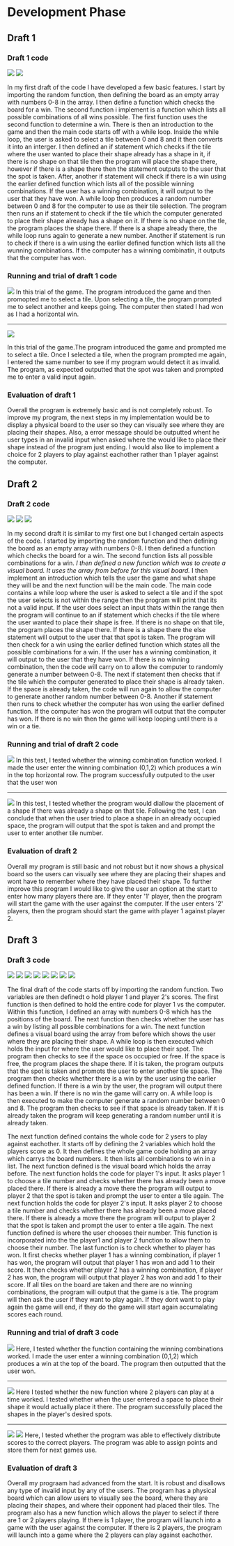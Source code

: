 # Development Phase

## Draft 1

### Draft 1 code

![](draft1code.png)
![](draft1code.png)


In my first draft of the code I have developed a few basic features.
I start by importing the random function, then defining the board as an empty array with numbers 0-8 in the array. I then define a function which checks the board for a win. The second function i implement is a function which lists all possible combinations of all wins possible. The first function uses the second function to determine a win. There is then an introduction to the game and then the main code starts off with a while loop. Inside the while loop, the user is asked to select a tile between 0 and 8 and it then converts it into an interger. I then defined an if statement which checks if the tile where the user wanted to place their shape already has a shape in it, if there is no shape on that tile then the program will place the shape there, however if there is a shape there then the statement outputs to the user that the spot is taken. After, another if statement will check if there is a win using the earlier defined function which lists all of the possible winning combinations. If the user has a winning combination, it will output to the user that they have won. A while loop then produces a random number between 0 and 8 for the computer to use as their tile selection. The program then runs an if statement to check if the tile which the computer generated to place their shape already has a shape on it. If there is no shape on the tle, the program places the shape there. If there is a shape already there, the while loop runs again to generate a new number. Another if statement is run to check if there is a win using the earlier defined function which lists all the wunning combinations. If the computer has a winning combinatin, it outputs that the computer has won.

### Running and trial of draft 1 code

![](draft1output.png)
In this trial of the game. The program introduced the game and then promopted me to select a tile. Upon selecting a tile, the program prompted me to select another and keeps going. The computer then stated I had won as I had a horizontal win.
***
![](draft1output.png)

In this trial of the game.The program introduced the  game and prompted me to select a tile. Once I selected a tile, when the program prompted me again, I entered the same number to see if my program would detect it as invalid. The program, as expected outputted that the spot was taken and prompted me to enter a valid input again.

### Evaluation of draft 1

Overall the program is extremely basic and is not completely robust. To improve my program, the next steps in my implementation would be to display a physical board to the user so they can visually see where they are placing their shapes. Also, a error message should be outputted whent he user types in an invalid input when asked where the would like to place their shape instead of the program just ending. I would also like to implement a choice for 2 players to play against eachother rather than 1 player against the computer.

## Draft 2

### Draft 2 code

![](draft2code.png)
![](draft2code2.png)
![](draft2code3.png)

 In my second draft it is similar to my first one but I changed certain aspects of the code. I started by importing the random function and then defining the board as an empty array with numbers 0-8. I then defined a function which checks the board for a win. The second function lists all possible combinations for a win. *I then defined a new function which was to create a visual board. It uses the array from before for this visual board.* I then implement an introduction which tells the user the game and what shape they will be and the next function will be the main code. The main code contains a while loop where the user is asked to select a tile and if the spot the user selects is not within the range then the program will print that its not a valid input. If the user does select an input thats within the range then the program will continue to an if statement which checks if the tile where the user wanted to place their shape is free. If there is no shape on that tile, the program places the shape there. If there is a shape there the else statement will output to the user that that spot is taken. The program will then check for a win using the earlier defined function which states all the possible combinations for a win. If the user has a winning combination, it will output to the user that they have won. If there is no winning combination, then the code will carry on to allow the computer to randomly generate a number between 0-8. The next if statement then checks that if the tile which the computer generated to place their shape is already taken. If the space is already taken, the code will run again to allow the computer to generate another random number between 0-8. Another if statement then runs to check whether the computer has won using the earlier defined function. If the computer has won the program will output that the computer has won. If there is no win then the game will keep looping until there is a win or a tie.

### Running and trial of draft 2 code

![](draft2output.png)
In this test, I tested whether the winning combination function worked. I made the user enter the winning combination (0,1,2) which produces a win in the top horizontal row. The program successfully outputed to the user that the user won
***
![](draft2output2.png)
In this test, I tested whether the program would diallow the placement of a shape if there was already a shape on that tile. Following the test, I can conclude that when the user tried to place a shape in an already occupied space, the program will output that the spot is taken and and prompt the user to enter another tile number.

### Evaluation of draft 2

Overall my program is still basic and not robust but it now shows a physical board so the users can visually see where they are placing their shapes and wont have to remember where they have placed their shape. To further improve this program I would like to give the user an option at the start to enter how many players there are. If they enter '1' player, then the program will start the game with the user against the computer. If the user enters '2' players, then the program should start the game with player 1 against player 2.

## Draft 3

### Draft 3 code

![](draft3code.png)
![](draft3code2.png)
![](draft3code3.png)
![](draft3code4.png)
![](draft3code5.png)
![](draft3code6.png)
![](draft3code7.png)
![](draft3code7.png)

The final draft of the code starts off by importing the random function. Two variables are then definedt o hold player 1 and player 2's scores. The first function is then defined to hold the entire code for player 1 vs the computer. Within this function, I defined an array with numbers 0-8 which has the positions of the board. The next function then checks whether the user has a win by listing all possible combinations for a win. The next function defines a visual board using the array from before which shows the user where they are placing their shape. A while loop is then executed which holds the input for where the user would like to place their spot. The program then checks to see if the space os occupied or free. If the space is free, the program places the shape there. If it is taken, the program outputs that the spot is taken and promots the user to enter another tile space. The program then checks whether there is a win by the user using the earlier defined function. If there is a win by the user, the program will output there has been a win. If there is no win the game will carry on. A while loop is then executed to make the computer generate a random number between 0 and 8. The program then checks to see if that space is already taken. If it is already taken the program will keep generating a random number until it is already taken.

The next function defined contains the whole code for 2 ysers to play against eachother. It starts off by defining the 2 variables which hold the players score as 0. It then defines the whole game code holding an array which carrys the board numbers. It then  lists all combinations to win in a list. The next function defined is the visual board which holds the array before.
The next function holds the code for player 1's input. It asks player 1 to choose a tile number and checks whether there has already been a move placed there. If there is already a move there the program will output to player 2 that the spot is taken and prompt the user to enter a tile again. The next function holds the code for player 2's input. It asks player 2 to choose a tile number and checks whether there has already been a move placed there. If there is already a move there the program will output to player 2 that the spot is taken and prompt the user to enter a tile again. The next function defined is where the user chooses their number. This function is incorporated into the the player1 and player 2 function to allow them to choose their number. The last function is to check whether to player has won. It first checks whether player 1 has a winning combination, if player 1 has won, the program will output that player 1 has won and add 1 to their score. It then checks whether player 2 has a winning combination, if player 2 has won, the program will output that player 2 has won and add 1 to their score. If all tiles on the board are taken and there are no winning combinations, the program will output that the game is a tie. The program will then ask the user if they want to play again. If they dont want to play again the game will end, if they do the game will start again accumalating scores each round.

### Running and trial of draft 3 code

![](draft3output.png)
Here, I tested whether the function containing the winning combinations worked. I made the user enter a winning combination (0,1,2)  which produces a win at the top of the board. The program then outputted that the user won.
***
![](draft3output2.png)
Here I tested whether the new function where 2 players can play at a time worked. I tested whether when the user entered a space to place their shape it would actually place it there. The program successfully placed the shapes in the player's desired spots.
***
![](draft3output3.png)
![](draft3output4.png)
Here, I tested whether the program was able to effectively distribute scores to the correct players. The program was able to assign points and store them for next games use.

### Evaluation of draft 3

Overall my prograam had advanced from the start. It is robust and disallows any type of invalid input by any of the users. The program has a physical board which can allow users to visually see the board, where they are placing their shapes, and where their opponent had placed their tiles. The program also has a new function which allows the player to select if there are 1 or 2 players playing. If there is 1 player, the program will launch into a game with the user against the computer. If there is 2 players, the program will launch into a game where the 2 players can play against eachother.
